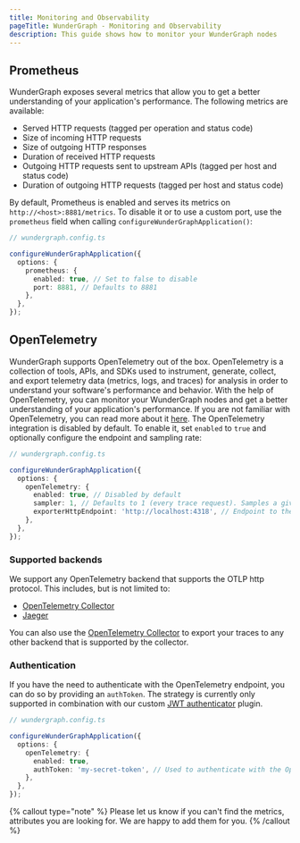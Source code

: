 ```yaml
---
title: Monitoring and Observability
pageTitle: WunderGraph - Monitoring and Observability
description: This guide shows how to monitor your WunderGraph nodes
---
```


## Prometheus

WunderGraph exposes several metrics that allow you to get a better understanding of your
application's performance. The following metrics are available:

- Served HTTP requests (tagged per operation and status code)
- Size of incoming HTTP requests
- Size of outgoing HTTP responses
- Duration of received HTTP requests
- Outgoing HTTP requests sent to upstream APIs (tagged per host and status code)
- Duration of outgoing HTTP requests (tagged per host and status code)

By default, Prometheus is enabled and serves its metrics on `http://<host>:8881/metrics`. To disable it
or to use a custom port, use the `prometheus` field when calling `configureWunderGraphApplication()`:

```typescript
// wundergraph.config.ts

configureWunderGraphApplication({
  options: {
    prometheus: {
      enabled: true, // Set to false to disable
      port: 8881, // Defaults to 8881
    },
  },
});
```

## OpenTelemetry

WunderGraph supports OpenTelemetry out of the box. OpenTelemetry is a collection of tools, APIs, and SDKs used to instrument, generate, collect, and export telemetry data (metrics, logs, and traces) for analysis in order to understand your software's performance and behavior.
With the help of OpenTelemetry, you can monitor your WunderGraph nodes and get a better understanding of your application's performance. If you are not familiar with OpenTelemetry, you can read more about it [here](https://opentelemetry.io/).
The OpenTelemetry integration is disabled by default. To enable it, set `enabled` to `true` and optionally configure the endpoint and sampling rate:

```typescript
// wundergraph.config.ts

configureWunderGraphApplication({
  options: {
    openTelemetry: {
      enabled: true, // Disabled by default
      sampler: 1, // Defaults to 1 (every trace request). Samples a given fraction of traces. Must be a value between 0 and 1.
      exporterHttpEndpoint: 'http://localhost:4318', // Endpoint to the OTLP http endpoint. Defaults to http://localhost:4318
    },
  },
});
```

### Supported backends

We support any OpenTelemetry backend that supports the OTLP http protocol. This includes, but is not limited to:

- [OpenTelemetry Collector](https://opentelemetry.io/docs/collector/)
- [Jaeger](https://www.jaegertracing.io/docs/1.45/deployment/#collector)

You can also use the [OpenTelemetry Collector](https://opentelemetry.io/docs/collector/) to export your traces to any other backend that is supported by the collector.

### Authentication

If you have the need to authenticate with the OpenTelemetry endpoint, you can do so by providing an `authToken`.
The strategy is currently only supported in combination with our custom [JWT authenticator](https://github.com/open-telemetry/opentelemetry-collector-contrib/pull/20524) plugin.

```typescript
// wundergraph.config.ts

configureWunderGraphApplication({
  options: {
    openTelemetry: {
      enabled: true,
      authToken: 'my-secret-token', // Used to authenticate with the OpenTelemetry endpoint in form of a Bearer token
    },
  },
});
```

{% callout type="note" %}
Please let us know if you can't find the metrics, attributes you are looking for. We are happy to add them for you.
{% /callout %}
